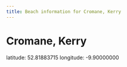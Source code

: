 ```yaml
---
title: Beach information for Cromane, Kerry
---
```

# Cromane, Kerry 

<div class="location-info">latitude: 52.81883715 longitude: -9.90000000</div>
<div id="met-eireann-warnings" onload="get_met_eireann_warnings(EI11)"></div>
<div></div>